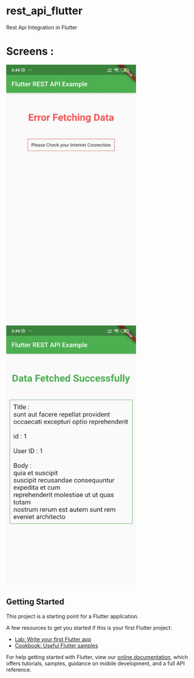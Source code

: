 # rest_api_flutter

Rest Api Integration in Flutter

# Screens :
<p>
<img src="screenshot/1.jpeg" width="350" height="700"/>
<img src="screenshot/2.jpeg" width="350" height="700"/>
</p>

## Getting Started

This project is a starting point for a Flutter application.

A few resources to get you started if this is your first Flutter project:

- [Lab: Write your first Flutter app](https://flutter.dev/docs/get-started/codelab)
- [Cookbook: Useful Flutter samples](https://flutter.dev/docs/cookbook)

For help getting started with Flutter, view our
[online documentation](https://flutter.dev/docs), which offers tutorials,
samples, guidance on mobile development, and a full API reference.
